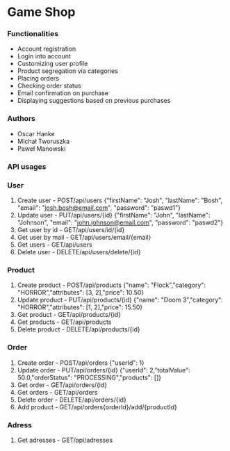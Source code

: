 # Game Shop

### Functionalities

- Account registration
- Login into account
- Customizing user profile
- Product segregation via categories
- Placing orders
- Checking order status
- Email confirmation on purchase
- Displaying suggestions based on previous purchases

### Authors

- Oscar Hanke
- Michał Tworuszka
- Paweł Manowski

### API usages

### User
1. Create user - POST/api/users {"firstName": "Josh", "lastName": "Bosh", "email": "josh.bosh@email.com", "password": "paswd1"}
2. Update user - PUT/api/users/{id} {"firstName": "John", "lastName": "Johnson", "email": "john.johnson@email.com", "password": "paswd2"}
3. Get user by id - GET/api/users/id/{id}
4. Get user by mail - GET/api/users/email/{email}
5. Get users - GET/api/users
6. Delete user - DELETE/api/users/delete/{id}

### Product
1. Create product - POST/api/products {"name": "Flock","category": "HORROR","attributes": [3, 2],"price": 10.50}
2. Update product - PUT/api/products/{id} {"name": "Doom 3","category": "HORROR","attributes": [1, 2],"price": 15.50}
3. Get product - GET/api/products/{id}
4. Get products - GET/api/products
5. Delete product - DELETE/api/products/{id}

### Order
1. Create order - POST/api/orders {"userId": 1}
2. Update order - PUT/api/orders/{id} {"userId": 2,"totalValue": 50.0,"orderStatus": "PROCESSING","products": []}
3. Get order - GET/api/orders/{id}
4. Get orders - GET/api/orders
5. Delete order - DELETE/api/orders/{id}
6. Add product - GET/api/orders{orderId}/add/{productId}

### Adress
1. Get adresses - GET/api/adresses